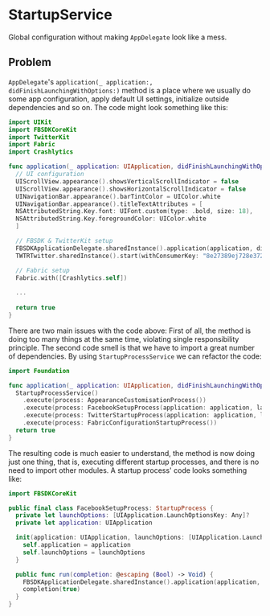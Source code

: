 #  StartupService

Global configuration without making `AppDelegate` look like a mess.

## Problem

`AppDelegate`'s `application(_ application:, didFinishLaunchingWithOptions:)` method is a place where we usually do some app configuration, apply default UI settings, initialize outside dependencies and so on.
The code might look something like this:

```swift
import UIKit
import FBSDKCoreKit
import TwitterKit
import Fabric
import Crashlytics

func application(_ application: UIApplication, didFinishLaunchingWithOptions launchOptions: [UIApplication.LaunchOptionsKey: Any]?) -> Bool {
  // UI configuration
  UIScrollView.appearance().showsVerticalScrollIndicator = false
  UIScrollView.appearance().showsHorizontalScrollIndicator = false
  UINavigationBar.appearance().barTintColor = UIColor.white
  UINavigationBar.appearance().titleTextAttributes = [
  NSAttributedString.Key.font: UIFont.custom(type: .bold, size: 18),
  NSAttributedString.Key.foregroundColor: UIColor.white
  ]

  // FBSDK & TwitterKit setup
  FBSDKApplicationDelegate.sharedInstance().application(application, didFinishLaunchingWithOptions: launchOptions)
  TWTRTwitter.sharedInstance().start(withConsumerKey: "8e27389ej728e372dd", consumerSecret: "e238928d90283d908239d8239dn82093e8d923")

  // Fabric setup
  Fabric.with([Crashlytics.self])
  
  ...
  
  return true
}
```

There are two main issues with the code above:
First of all, the method is doing too many things at the same time, violating single responsibility principle. The second code smell is that we have to import a great number of dependencies. By using `StartupProcessService` we can refactor the code:

```swift
import Foundation

func application(_ application: UIApplication, didFinishLaunchingWithOptions launchOptions: [UIApplication.LaunchOptionsKey: Any]?) -> Bool {
  StartupProcessService()
    .execute(process: AppearanceCustomisationProcess())
    .execute(process: FacebookSetupProcess(application: application, launchOptions: launchOptions))
    .execute(process: TwitterStartupProcess(application: application, launchOptions: launchOptions))
    .execute(process: FabricConfigurationStartupProcess())
  return true
}
```

The resulting code is much easier to understand, the method is now doing just one thing, that is, executing different startup processes, and there is no need to import other modules.
A startup process' code looks something like:

```swift
import FBSDKCoreKit

public final class FacebookSetupProcess: StartupProcess {
  private let launchOptions: [UIApplication.LaunchOptionsKey: Any]?
  private let application: UIApplication

  init(application: UIApplication, launchOptions: [UIApplication.LaunchOptionsKey: Any]?) {
    self.application = application
    self.launchOptions = launchOptions
  }

  public func run(completion: @escaping (Bool) -> Void) {
    FBSDKApplicationDelegate.sharedInstance().application(application, didFinishLaunchingWithOptions: launchOptions)
    completion(true)
  }
}
```
